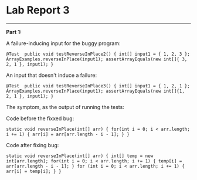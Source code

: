 # Lab Report 3

---

**Part 1:**

A failure-inducing input for the buggy program:

`@Test 
	public void testReverseInPlace2() {
    int[] input1 = { 1, 2, 3 };
    ArrayExamples.reverseInPlace(input1);
    assertArrayEquals(new int[]{ 3, 2, 1 }, input1);
	}`

An input that doesn't induce a failure:

 `@Test 
	public void testReverseInPlace3() {
    int[] input1 = { 1, 2, 1 };
    ArrayExamples.reverseInPlace(input1);
    assertArrayEquals(new int[]{1, 2, 1 }, input1);
	}`

 The symptom, as the output of running the tests:




 Code before the fixxed bug:

`
static void reverseInPlace(int[] arr) {
    for(int i = 0; i < arr.length; i += 1) {
      arr[i] = arr[arr.length - i - 1];
    }
}
`

 Code after fixing bug:

`
static void reverseInPlace(int[] arr) {
    int[] temp = new int[arr.length];
    for(int i = 0; i < arr.length; i += 1) {
      temp[i] = arr[arr.length - i - 1];
    }
    for (int i = 0; i < arr.length; i += 1) {
      arr[i] = temp[i];
    }
  }
`
 
